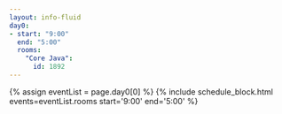 ```yaml
---
layout: info-fluid
day0:
- start: "9:00"
  end: "5:00"
  rooms:
    "Core Java":
      id: 1892
---
```

{% assign eventList = page.day0[0] %}
{% include schedule_block.html events=eventList.rooms start='9:00' end='5:00' %}

